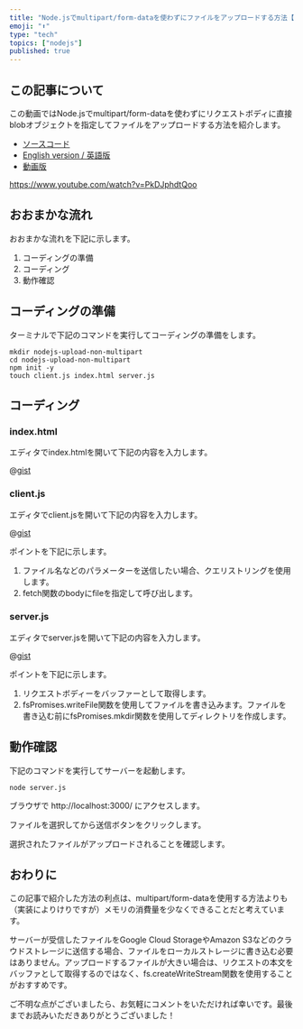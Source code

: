 ```yaml
---
title: "Node.jsでmultipart/form-dataを使わずにファイルをアップロードする方法【動画版あり】"
emoji: "⬆️"
type: "tech"
topics: ["nodejs"]
published: true
---
```


## この記事について

この動画ではNode.jsでmultipart/form-dataを使わずにリクエストボディに直接blobオブジェクトを指定してファイルをアップロードする方法を紹介します。

- [ソースコード](https://gist.github.com/tatsuyasusukida/8937f63d1baa1833910a7d2b6200df3d#file-client-js)
- [English version / 英語版](https://gist.github.com/tatsuyasusukida/8937f63d1baa1833910a7d2b6200df3d)
- [動画版](https://www.youtube.com/watch?v=PkDJphdtQoo)

https://www.youtube.com/watch?v=PkDJphdtQoo



## おおまかな流れ

おおまかな流れを下記に示します。

1. コーディングの準備
2. コーディング
3. 動作確認



## コーディングの準備

ターミナルで下記のコマンドを実行してコーディングの準備をします。

```shell
mkdir nodejs-upload-non-multipart
cd nodejs-upload-non-multipart
npm init -y
touch client.js index.html server.js
```



## コーディング

### index.html

エディタでindex.htmlを開いて下記の内容を入力します。

@[gist](https://gist.github.com/tatsuyasusukida/8937f63d1baa1833910a7d2b6200df3d?file=index.html)

### client.js

エディタでclient.jsを開いて下記の内容を入力します。

@[gist](https://gist.github.com/tatsuyasusukida/8937f63d1baa1833910a7d2b6200df3d?file=client.js)

ポイントを下記に示します。

1. ファイル名などのパラメーターを送信したい場合、クエリストリングを使用します。
2. fetch関数のbodyにfileを指定して呼び出します。

### server.js

エディタでserver.jsを開いて下記の内容を入力します。

@[gist](https://gist.github.com/tatsuyasusukida/8937f63d1baa1833910a7d2b6200df3d?file=server.js)

ポイントを下記に示します。

1. リクエストボディーをバッファーとして取得します。
2. fsPromises.writeFile関数を使用してファイルを書き込みます。ファイルを書き込む前にfsPromises.mkdir関数を使用してディレクトリを作成します。



## 動作確認

下記のコマンドを実行してサーバーを起動します。

```shell
node server.js
```

ブラウザで http://localhost:3000/ にアクセスします。

ファイルを選択してから送信ボタンをクリックします。

選択されたファイルがアップロードされることを確認します。



## おわりに

この記事で紹介した方法の利点は、multipart/form-dataを使用する方法よりも（実装によりけりですが）メモリの消費量を少なくできることだと考えています。

サーバーが受信したファイルをGoogle Cloud StorageやAmazon S3などのクラウドストレージに送信する場合、ファイルをローカルストレージに書き込む必要はありません。アップロードするファイルが大きい場合は、リクエストの本文をバッファとして取得するのではなく、fs.createWriteStream関数を使用することがおすすめです。

ご不明な点がございましたら、お気軽にコメントをいただければ幸いです。最後までお読みいただきありがとうございました！
